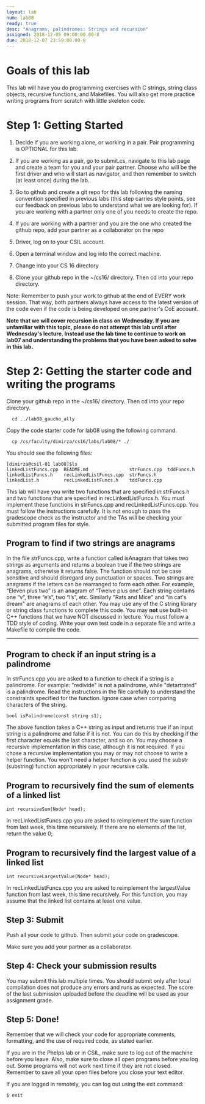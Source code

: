 ```yaml
---
layout: lab
num: lab08
ready: true
desc: "Anagrams, palindromes: Strings and recursion"
assigned: 2018-12-05 09:00:00.00-8
due: 2018-12-07 23:59:00.00-8
---
```

<div markdown="1">


# Goals of this lab
This lab will have you do programming exercises with C strings, string class objects, recursive functions, and Makefiles. You will also get more practice writing programs from scratch with little skeleton code.

# Step 1: Getting Started

1. Decide if you are working alone, or working in a pair. Pair programming is OPTIONAL for this lab.

2. If you are working as a pair, go to submit.cs, navigate to this lab page and create a team for you and your pair partner.  Choose who will be the first driver and who will start as navigator, and then remember to switch (at least once) during the lab.

3. Go to github and create a git repo for this lab following the naming convention specified in previous labs (this step carries style points, see our feedback on previous labs to understand what we are looking for). If you are working with a partner only one of you needs to create the repo.

4. If you are working with a partner and you are the one who created the github repo, add your partner as a collaborator on the repo


5. Driver, log on to your CSIL account.

6. Open a terminal window and log into the correct machine.

7. Change into your CS 16 directory

8. Clone your github repo in the ~/cs16/ directory. Then cd into your repo directory.

Note: Remember to push your work to github at the end of EVERY work session. That way, both partners always have access to the latest version of the code even if the code is being developed on one partner's CoE account.

**Note that we will cover recursion in class on Wednesday. If you are unfamiliar with this topic, please do not attempt this lab until after Wednesday's lecture. Instead use the lab time to continue to work on lab07 and understanding the problems that you have been asked to solve in this lab.**

# Step 2: Getting the starter code and writing the programs

Clone your github repo in the ~/cs16/ directory. Then cd into your repo directory.
```
  cd ../lab08_gaucho_ally
```
Copy the code starter code for lab08 using the following command.

```
  cp /cs/faculty/dimirza/cs16/labs/lab08/* ./
```

You should see the following files:

```
[dimirza@csil-01 lab08]$ls
linkedListFuncs.cpp  README.md               strFuncs.cpp  tddFuncs.h
linkedListFuncs.h    recLinkedListFuncs.cpp  strFuncs.h
linkedList.h         recLinkedListFuncs.h    tddFuncs.cpp
```

This lab will have you write two functions that are specified in strFuncs.h and two functions that are specified in recLinkedListFuncs.h. You must implement these functions in strFuncs.cpp and recLinkedListFuncs.cpp. You must follow the instructions carefully. It is not enough to pass the gradescope check as the instructor and the TAs *will* be checking your submitted program files for style.


## Program to find if two strings are anagrams
 In the file strFuncs.cpp, write a function called isAnagram that takes two strings as arguments and returns a boolean true if the two strings are anagrams, otherwise it returns false. The function should not be case sensitive and should disregard any punctuation or spaces. Two strings are anagrams if the letters can be rearranged to form each other. For example, “Eleven plus two” is an anagram of “Twelve plus one”. Each string contains one “v”, three “e’s”, two “l’s”, etc. Similarly "Rats and Mice" and "in cat's dream" are anagrams of each other. You may use any of the C string library or string class functions to complete this code. You may **not** use built-in C++ functions that we have NOT discussed in lecture. You must follow a TDD style of coding. Write your own test code in a separate file and write a Makefile to compile the code.


---
## Program to check if an input string is a palindrome

In strFuncs.cpp you are asked to a function to check if a string is a palindrome. For example: "redivide" is not a palindrome, while "detartrated" is a palindrome. Read the instructions in the file carefully to understand the constraints specified for the function. Ignore case when comparing characters of the string.

```
bool isPalindrome(const string s1);
```
The above function takes a C++ string as input and returns true if an input string is a palindrome and false if it is not. You can do this by checking if the first character equals the last character, and so on. You may choose a recursive implementation in this case, although it is not required. If you chose a recursive implementation you may or may not choose to write a helper function. You won't need a helper function is you used the substr (substring) function appropriately in your recursive calls.

## Program to recursively find the sum of elements of a linked list

```
int recursiveSum(Node* head);
```
In recLinkedListFuncs.cpp you are asked to reimplement the sum function from last week, this time recursively. If there are no elements of the list, return the value 0;

## Program to recursively find the largest value of a linked list

```
int recursiveLargestValue(Node* head);
```

In recLinkedListFuncs.cpp you are asked to reimplement the largestValue function from last week, this time recursively. For this function, you may assume that the linked list contains at least one value. 

## Step 3: Submit

Push all your code to github. Then submit your code on gradescope.

Make sure you add your partner as a collaborator.

## Step 4: Check your submission results

You may submit this lab multiple times. You should submit only after local compilation does not produce any errors and runs as expected. The score of the last submission uploaded before the deadline will be used as your assignment grade.



## Step 5: Done!
Remember that we will check your code for appropriate comments, formatting, and the use of required code, as stated earlier.

If you are in the Phelps lab or in CSIL, make sure to log out of the machine before you leave. Also, make sure to close all open programs before you log out. Some programs will not work next time if they are not closed. Remember to save all your open files before you close your text editor.

If you are logged in remotely, you can log out using the exit command:

`$ exit`



